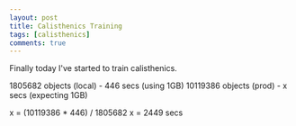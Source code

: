 ```yaml
---
layout: post
title: Calisthenics Training
tags: [calisthenics]
comments: true
---
```


Finally today I've started to train calisthenics.

1805682 objects (local) - 446 secs (using 1GB)
10119386 objects (prod) - x secs (expecting 1GB)

x = (10119386 * 446) / 1805682
x = 2449 secs